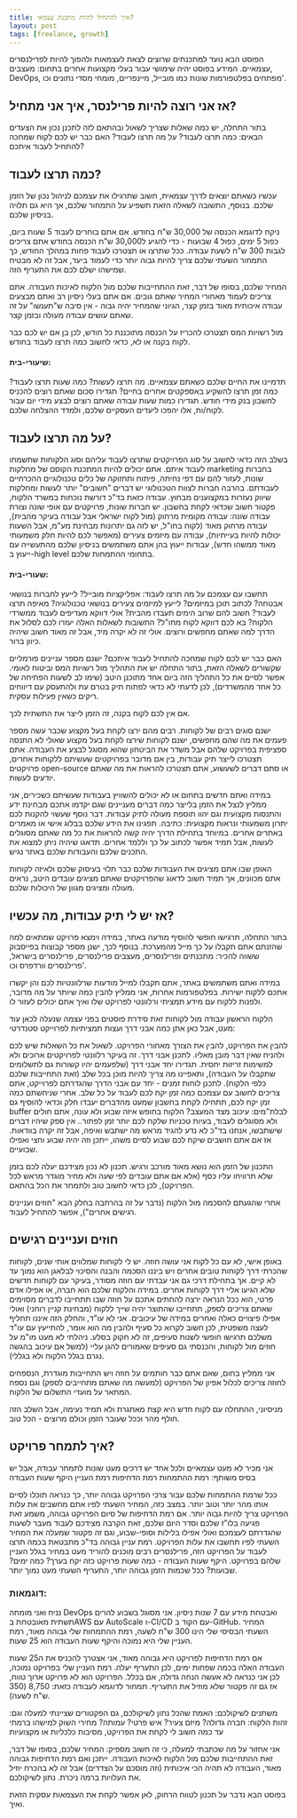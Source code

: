 ```yaml
---
title: איך להתחיל להיות מתכנת עצמאי?
layout: post
tags: [freelance, growth]
---
```


הפוסט הבא נועד למתכנתים שרוצים לצאת לעצמאות ולהפוך להיות לפרילנסרים עצמאיים. המידע בפוסט יהיה שימושי עבור בעלי מקצועות אחרים בתחום: מעצבים, DevOps, מפתחים בפלטפורמות שונות כמו מובייל, מיינפריים, מומחי מסדי נתונים וכו'.

## אז אני רוצה להיות פרילנסר, איך אני מתחיל?
בתור התחלה, יש כמה שאלות שצריך לשאול ובהתאם לזה לתכנן נכון את הצעדים הבאים:
כמה תרצו לעבוד?
על מה תרצו לעבוד?
האם כבר יש לכם לקוח שמחכה להתחיל לעבוד איתכם?


## כמה תרצו לעבוד?
עכשיו כשאתם יוצאים לדרך עצמאית, חשוב שתרגילו את עצמכם לניהול נכון של הזמן שלכם. בנוסף, התשובה לשאלה הזאת תשפיע על התמחור שלכם, אך היא גם תלויה בניסיון שלכם.

ניקח לדוגמא הכנסה של 30,000 ש"ח בחודש.
אם אתם בוחרים לעבוד 5 שעות ביום, כפול 5 ימים, כפול 4 שבועות - כדי להגיע ל30,000 ש"ח הכנסה בחודש אתם צריכים לגבות 300 ש"ח לשעת עבודה.
ככל שתרצו או תצטרכו לעבוד פחות במהלך החודש, כך התמחור השעתי שלכם צריך להיות גבוה יותר כדי לעמוד ביעד, אבל זה לא מבטיח שמישהו ישלם לכם את התעריף הזה.

המחיר שלכם, בסופו של דבר, זאת ההתחייבות שלכם מול הלקוח לאיכות העבודה.
אתם צריכים לעמוד מאחורי המחיר שאתם גובים. אם אתם בעלי ניסיון רב ואתם מבצעים עבודה איכותית מאוד בזמן קצר, הגיוני שהמחיר יהיה גבוה - אין סיבה ש"תענשו" על זה שאתם עושים עבודה מעולה ובזמן קצר.

מול רשויות המס תצטרכו להכריז על הכנסה מתוכננת כל חודש, לכן בן אם יש לכם כבר לקוח בקנה או לא, כדאי לחשוב כמה תרצו לעבוד בחודש.

#### שיעורי-בית:
תדמיינו את החיים שלכם כשאתם עצמאיים. מה תרצו לעשות? כמה שעות תרצו לעבוד? כמה זמן תרצו להשקיע באספקטים אחרים בחיים?
תגדירו סכום שאתם רוצים להכניס לחשבון בנק מידי חודש. תגדירו כמות שעות עבודה שאתם רוצים לבצע מידי יום עבור לקוח/ות, אלו יהפכו ליעדים העסקיים שלכם, ולמדד ההצלחה שלכם.

## על מה תרצו לעבוד?
בשלב הזה כדאי לחשוב על סוג הפרויקטים שתרצו לעבוד עליהם וסוג הלקוחות שתשמחו לעבוד איתם. אתם יכולים להיות המתכנת הקוסם של מחלקות marketing בחברות שונות, לעזור להם עם דפי נחיתה, פיתוח ותחזוקה של כלים טכנולוגיים ההכרחיים לעבודתם. בהרבה חברות לצוות הטכנולוגי יש דברים "חשובים" יותר לעשות ומחלקות שיווק נעזרות במקצוענים מבחוץ. עבודה כזאת בד"כ דורשת נוכחות במשרד הלקוח, פקטור חשוב שכדאי לקחת בחשבון.
יש חברות שונות, פרויקטים עם אופי שונה וצורת עבודה שונה: עבודה מקומית מרחוק (מול לקוח ישראלי אבל עבודה בעיקר מהבית), עבודה מרחוק מאוד (לקוח בחו"ל, יש לזה גם יתרונות מבחינת מע"מ, אבל השעות יכולות להיות בעייתיות), עבודה עם מיזמים צעירים (מאפשר לכם להיות חלק משמעותי מאוד ממשהו חדש), עבודות ייעוץ בהן אתם משתמשים בניסיון שלכם מהתעשייה עם ייעוץ ב-high level בתחומי ההתמחות שלכם.

#### שעורי-בית:
תחשבו עם עצמכם על מה תרצו לעבוד: אפליקציות מובייל? לייעץ לחברות בנושאי אבטחה? לכתוב תוכן במיזמים? לייעץ למיזמים צעירים בנושאי טכנולוגיה?
מאיפה תרצו לעבוד? חשוב להם שרוב הימים תעבדו מהבית? אולי דווקא מעדיפים לעבוד ממשרדי הלקוח? בא לכם דווקא לקוח מחו"ל?
התשובות לשאלות האלה יעזרו לכם לסלול את הדרך למה שאתם מחפשים ורוצים. אולי זה לא יקרה מיד, אבל זה מאוד חשוב שיהיה כיוון ברור.

האם כבר יש לכם לקוח שמחכה להתחיל לעבוד איתכם?
ישנם מספר עניינים פורמליים שקשורים לשאלה הזאת, בתור התחלה יש את התהליך מול רשויות המס וביטוח לאומי. אפשר לסיים את כל התהליך הזה ביום אחד מתוכנן היטב (שימו לב לשעות הפתיחה של כל אחד מהמשרדים), לכן לדעתי לא כדאי לפתוח תיק בטרם עת ולהתעסק עם דיווחים ריקים כשאין פעילות עסקית.

אם אין לכם לקוח בקנה, זה הזמן לייצר את התשתית לכך.

ישנם סוגים רבים של לקוחות. רבים מהם ירצו לקחת בעל מקצוע שכבר עשה מספר פעמים את מה שהם מחפשים, ישנם לקוחות שירצו לקחת בעל מקצוע שאולי לא התנסה ספציפית בפרויקט שלהם אבל משדר את הביטחון שהוא מסוגל לבצע את העבודה.
אתם תצטרכו לייצר תיק עבודות, בין אם מדובר בפרויקטים שעשיתם ללקוחות אחרים, פרויקטים open-source או סתם דברים לשעשוע, אתם תצטרכו להראות את מה שאתם יודעים לעשות.

במידה ואתם חדשים בתחום או לא יכולים להשוויץ בעבודות שעשיתם כשכירים, אני ממליץ לנצל את הזמן בלייצר כמה דברים מעניינים שגם יקדמו אתכם מבחינת ידע והתנסות מקצועית וגם יהוו תוספת מעולה לתיק עבודות.
דבר נוסף שעשוי להקנות לכם יתרון משמעותי ונראות מקצועית: כתיבה. תפגינו את הידע שלכם בבלוג אישי או מאמרים באתרים אחרים. במיוחד בתחילת הדרך יהיה קשה להראות את כל מה שאתם מסוגלים לעשות, אבל תמיד אפשר לכתוב על כך וללמד אחרים. תדאגו שיהיה ניתן למצוא את התכנים שלכם והעבודות שלכם באתר נגיש.

האופן שבו אתם מציגים את העבודות שלכם כבר תלוי בעיסוק שלכם ולאיזה לקוחות אתם מכוונים, אך תמיד חשוב לדאוג שהפרויקטים שאתם מציגים עובדים היטב, נראים מעולה ומציגים מגוון של היכולות שלכם.

## אז יש לי תיק עבודות, מה עכשיו?
בתור התחלה, תרגישו חופשי להוסיף מודעה באתר, במידה וימצא פרויקט שמתאים למה שהזנתם אתם תקבלו על כך מייל מהמערכת.
בנוסף לכך, ישנן מספר קבוצות בפייסבוק ששווה להכיר:
מתכנתים ופרילנסרים, מעצבים פרילנסרים, פרילנסרים בישראל, פרילנסרים וורדפרס וכו'.

במידה ואתם משתמשים באתר, אתם תקבלו למייל מודעות שרלוונטיות לכם והן יקשרו אתכם ללקוח ישירות.
בפלטפורמות אחרות, אני ממליץ להבין כמה שיותר על מה מדובר, ולפנות ללקוח עם מידע תמציתי ורלוונטי לפרויקט שלו ואיך אתם יכולים לעזור לו.

הלקוח הראשון
עבודה מול לקוחות זאת סידרת פוסטים בפני עצמה שנעלה לכאן עוד מעט, אבל כאן אתן כמה אבני דרך ועצות תמציתיות לפרוייקט סטנדרטי:

להבין את הפרויקט, להבין את הצורך מאחורי הפרויקט. לשאול את כל השאלות שיש לכם ולהניח שאין דבר מובן מאליו.
לתכנן אבני דרך. זה בעיקר רלוונטי לפרויקטים ארוכים ולא למשימות זריזות יחסית. תגדירו יחד אבני דרך (שלפעמים יהיו קשורות גם לתשלומים שתקבלו על העבודה), ותאפיינו מה צריך להיות מוכן בכל שלב (זאת התחייבות שלכם כלפי הלקוח).
לתכנן לוחות זמנים - יחד עם אבני הדרך שהגדרתם לפרוייקט, אתם צריכים לחשוב עם עצמכם כמה זמן יקח לכם לעבוד על כל שלב. אחרי שניחשתם כמה זמן יקח לכם, תתחילו לקחת בחשבון שמעט מהדברים יעבדו חלק וכדאי להוסיף גם buffer לבלת"מים: עיכוב מצד המעצב? הלקוח בחופש איזה שבוע ולא עונה, אתם חולים ולא מסוגלים לעבוד, בעיות טכניות שלקח לכם יותר זמן לפתור..
אין ספק שיהיו דברים שישתבשו, אנחנו בד"כ לא נדע להגיד מראש מה ישתבש ואיפה, אבל זה יקרה בוודאות. אז אם אתם חושבים שיקח לכם שבוע לסיים משהו, ייתכן וזה יהיה שבוע וחצי ואפילו שבועיים.

התכנון של הזמן הוא נושא מאוד מורכב ורגיש. תכנון לא נכון מצידכם יעלה לכם בזמן שלא תרוויחו עליו כסף (אלא אם אתם עובדים לפי שעה ולא מחיר מוגדר מראש לכל הפרויקט), לכן כדאי לחשוב טוב ולתמחר את הכל בהתאם.


אחרי שהגעתם להסכמה מול הלקוח (נדבר על זה בהרחבה בחלק הבא "חוזים ועניינים רגישים אחרים"), אפשר להתחיל לעבוד.

## חוזים ועניינים רגישים
באופן אישי, לא עם כל לקוח אני עושה חוזה. יש לי לקוחות שמלווים אותי שנים, לקוחות שהכרתי דרך לקוחות טובים אחרים ויש ביננו הסכמה והבנה והסיכוי לבלאגן הוא נמוך עד לא קיים. אך בתחילת דרכי גם אני עבדתי עם חוזה מסודר, בעיקר עם לקוחות חדשים שלא הגיעו אליי דרך לקוחות אחרים.
במידה והלקוח שלכם הוא חברה, או אפילו אדם פרטי, הוא ככל הנראה ירצה להחתים אתכם על חוזה שבו תתחייבו לדברים מסוימים שאתם צריכים לספק, תתחייבו שהתוצר יהיה שייך ללקוח (מבחינת קניין רוחני) ואולי אפילו פיצויים כאלה ואחרים במידה של עיכובים.
אני לא עו"ד, והחלק הזה איננו תחליף לעצה משפטית, לכן חשוב לקרוא כל סעיף ולהבין מה הוא אומר, להתייעץ עם עו"ד משלכם תרגישו חופשי לשנות סעיפים, זה לא חקוק בסלע. ניהלתי לא מעט מו"מ על חוזים מול לקוחות, והכנסתי גם סעיפים שאמורים להגן עליי (למשל אם עיכוב בהגשה נגרם בגלל הלקוח ולא בגללי).

אני ממליץ בחום, שאם אתם כבר חותמים על חוזה ויש התחייבות מוגדרת, הנספחים לחוזה צריכים לכלול אפיון של הפרויקט (למעשה מה שאתם מתחייבים לספק) וגם נספח המתאר על מועדי התשלום של הלקוח.

מניסיוני, ההתחלה עם לקוח חדש היא קצת מאתגרת ולא תמיד נעימה, אבל השלב הזה חולף מהר וככל שעובר הזמן וכולם מרוצים - הכל טוב.

## איך לתמחר פרויקט?
אני מכיר לא מעט עצמאיים ולכל אחד יש דרכים מעט שונות לתמחר עבודה, אבל יש בסיס משותף:
רמת ההתמחות
רמת הדחיפות
רמת העניין
היקף שעות העבודה

ככל שרמת ההתמחות שלכם עבור צרכי הפרויקט גבוהה יותר, כך כנראה תוכלו לסיים אותו מהר יותר וטוב יותר. במצב כזה, המחיר השעתי לפיו אתם מחשבים את עלות הפרויקט צריך להיות גבוה יותר.
אם רמת הדחיפות של סיום הפרויקט גבוהה, משמע זאת פגיעה בלו"ז שלכם וסדר היום שלכם, זאת הקרבה מצידכם לעבוד מעבר לשעות שהגדרתם לעצמכם ואולי אפילו בלילות וסופי-שבוע, וגם זה פקטור שמעלה את המחיר השעתי לפיו תחשבו את עלות הפרויקט.
רמת עניין גבוהה בד"כ מתבטאת בכמה תרצו לעבוד על הפרויקט הזה, פרילנסרים רבים מוכנים להוריד מעט במחיר בגלל העניין שלהם בפרויקט.
היקף שעות העבודה - כמה שעות פרויקט כזה יקח בערך? כמה ימים? שבועות? ככל שכמות הזמן גבוהה יותר, התעריף השעתי מעט נמוך יותר.

### דוגמאות:
נניח ואני מומחה DevOps ואבטחת מידע עם 7 שנות ניסיון. אני מסוגל בשבוע להרים תשתית מאובטחת בAWS עם AutoScale ו-CI/CD עם הקוד ב-GitHub.
המחיר השעתי הבסיסי שלי הינו 300 ש"ח לשעה, רמת ההתמחות שלי גבוהה מאוד, רמת העניין שלי היא נמוכה והיקף שעות העבודה הוא 25 שעות.

אם רמת הדחיפות לפרויקט היא גבוהה מאוד, אני אצטרך להכניס את ה25 שעות העבודה האלה בכמה שפחות ימים, לכן התעריף יעלה.
רמת העניין שלי בפרויקט נמוכה, לכן אני כנראה לא אעשה הנחה גדולה, אם בכלל.
הפרויקט הוא לא פרויקט ארוך טווח, אז גם זה פקטור שלא מוזיל את התעריף.
תמחור לדוגמא לעבודה כזאת: 8,750 (350 ש"ח לשעה).

משתנים לשיקולכם:
האמת שהכל נתון לשיקולכם, גם הפקטורים שציינתי למעלה וגם:
זהות הלקוח: חברה גדולה? מיזם צעיר? איש פרטי? עמותה?
מחירי השוק למישהו ברמתי
עד כמה חשוב לי לקחת את הפרויקט, מסיבות כלכליות או מקצועיות

אני אחזור על מה שכתבתי למעלה, כי זה חשוב מספיק: המחיר שלכם, בסופו של דבר, זאת ההתחייבות שלכם מול הלקוח לאיכות העבודה.
ייתכן ואם רמת הדחיפות גבוהה מאוד, העבודה לא תהיה הכי איכותית (וזה מוסכם על הצדדים) אבל זה לא בהכרח יוזיל את העלויות ברמה ניכרת. נתון לשיקולכם.

בפוסט הבא נדבר על תכנון לטווח הרחוק, לאן אפשר לקחת את העצמאות עסקית הזאת ואיך.